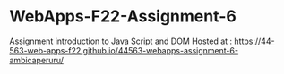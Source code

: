 # WebApps-F22-Assignment-6
Assignment introduction to Java Script and DOM
Hosted at :  https://44-563-web-apps-f22.github.io/44563-webapps-assignment-6-ambicaperuru/
